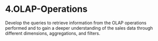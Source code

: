 # 4.OLAP-Operations
Develop the queries to retrieve information from the OLAP operations performed and to gain a deeper understanding of the sales data through different dimensions, aggregations, and filters.
